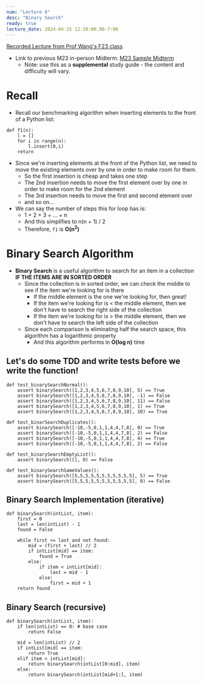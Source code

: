 ```yaml
---
num: "Lecture 8"
desc: "Binary Search"
ready: true
lecture_date: 2024-04-25 12:30:00.00-7:00
---
```


[Recorded Lecture from Prof Wang's F23 class](https://drive.google.com/file/d/1rUEjefcCF05kVDP9_MzWAac_U3uUh9na/view?usp=sharing)

* Link to previous M23 in-person Midterm: [M23 Sample Midterm](https://drive.google.com/file/d/1w07or5xb0dBN3uzQXp8uW_c6VlMoY9NX/view?usp=drive_link)
    * Note: use this as a **supplemental** study guide - the content and difficulty will vary.

# Recall

* Recall our benchmarking algorithm when inserting elements to the front of a Python list:

```
def f1(n):
	l = []
	for i in range(n):
		l.insert(0,i)
	return
```

* Since we're inserting elements at the front of the Python list, we need to move the existing elements over by one in order to make room for them.
	* So the first insertion is cheap and takes one step
	* The 2nd insertion needs to move the first element over by one in order to make room for the 2nd element
	* The 3rd insertion needs to move the first and second element over
	* and so on...
* We can say the number of steps this for loop has is:
	* 1 + 2 + 3 + ... + n
	* And this simplifies to n(n + 1) / 2
	* Therefore, `f1` is **O(n<sup>2</sup>)**

# Binary Search Algorithm

* **Binary Search** is a useful algorithm to search for an item in a collection **IF THE ITEMS ARE IN SORTED ORDER**
	* Since the collection is in sorted order, we can check the middle to see if the item we're looking for is there
		* If the middle element is the one we're looking for, then great!
		* If the item we're looking for is < the middle element, then we don't have to search the right side of the collection
		* If the item we're looking for is > the middle element, then we don't have to search the left side of the collection
	* Since each comparison is eliminating half the search space, this algorithm has a logarithmic property
		* And this algorithm performs in **O(log n)** time

## Let's do some TDD and write tests before we write the function!

```
def test_binarySearchNormal():
	assert binarySearch([1,2,3,4,5,6,7,8,9,10], 5) == True
	assert binarySearch([1,2,3,4,5,6,7,8,9,10], -1) == False
	assert binarySearch([1,2,3,4,5,6,7,8,9,10], 11) == False
	assert binarySearch([1,2,3,4,5,6,7,8,9,10], 1) == True
	assert binarySearch([1,2,3,4,5,6,7,8,9,10], 10) == True

def test_binarSearchDuplicates():
	assert binarySearch([-10,-5,0,1,1,4,4,7,8], 0) == True
	assert binarySearch([-10,-5,0,1,1,4,4,7,8], 2) == False
	assert binarySearch([-10,-5,0,1,1,4,4,7,8], 4) == True
	assert binarySearch([-10,-5,0,1,1,4,4,7,8], 2) == False

def test_binarySearchEmptyList():
	assert binarySearch([], 0) == False

def test_binarySearchSameValues():
	assert binarySearch([5,5,5,5,5,5,5,5,5,5,5], 5) == True
	assert binarySearch([5,5,5,5,5,5,5,5,5,5,5], 0) == False
```

## Binary Search Implementation (iterative)

```
def binarySearch(intList, item):
	first = 0
	last = len(intList) - 1
	found = False

	while first <= last and not found:
		mid = (first + last) // 2
		if intList[mid] == item:
			found = True
		else:
			if item < intList[mid]:
				last = mid - 1
			else:
				first = mid + 1
	return found
```

## Binary Search (recursive)

```
def binarySearch(intList, item):
	if len(intList) == 0: # base case
		return False

	mid = len(intList) // 2
	if intList[mid] == item:
		return True
	elif item < intList[mid]:
		return binarySearch(intList[0:mid], item)
	else:
		return binarySearch(intList[mid+1:], item)
```
